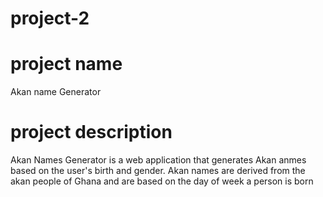 # project-2 
# project name
Akan name Generator

# project description
Akan Names Generator is a web application that generates Akan anmes based on the user's birth and gender. Akan names are derived from the akan people of Ghana and are based on the day of week a person is born

